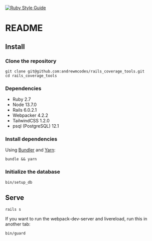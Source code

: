 [![Ruby Style Guide](https://img.shields.io/badge/code_style-standard-brightgreen.svg)](https://github.com/testdouble/standard)

# README

## Install

### Clone the repository

```shell
git clone git@github.com:andrewmcodes/rails_coverage_tools.git
cd rails_coverage_tools
```

### Dependencies

- Ruby 2.7
- Node 13.7.0
- Rails 6.0.2.1
- Webpacker 4.2.2
- TailwindCSS 1.2.0
- psql (PostgreSQL) 12.1

### Install dependencies

Using [Bundler](https://github.com/bundler/bundler) and [Yarn](https://github.com/yarnpkg/yarn):

```shell
bundle && yarn
```

### Initialize the database

```shell
bin/setup_db
```

## Serve

```shell
rails s
```

If you want to run the webpack-dev-server and livereload, run this in another tab:

```shell
bin/guard
```
